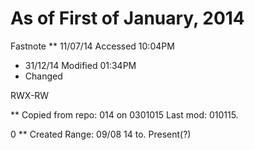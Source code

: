 As of First of January, 2014
======

Fastnote
** 11/07/14 Accessed 10:04PM
* 31/12/14 Modified 01:34PM 
* Changed

RWX-RW

** Copied from repo: 014 on 0301015
Last mod: 010115.

0
** Created Range: 09/08 14 to. Present(?)